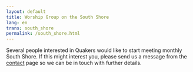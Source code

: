 ```yaml
---
layout: default
title: Worship Group on the South Shore
lang: en
trans: south_shore
permalink: /south_shore.html
---
```

Several people interested in Quakers would like to start meeting monthly South Shore. If this might interest you, please send us a message from the [contact](contact.html) page so we can be in touch with further details.
